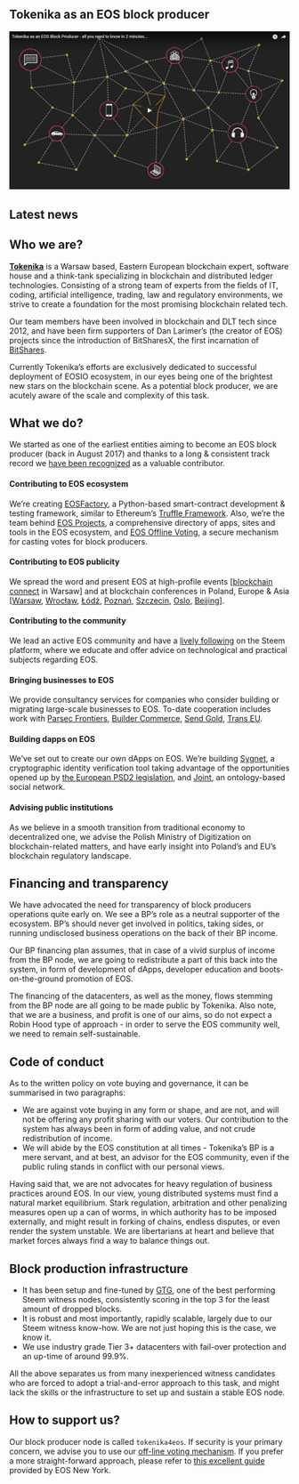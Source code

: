 ## Tokenika as an EOS block producer

![video](video.png)

## Latest news

## Who we are?

[**Tokenika**](https://tokenika.io/) is a Warsaw based, Eastern European blockchain expert, software house and a think-tank specializing in blockchain and distributed ledger technologies. Consisting of a strong team of experts from the fields of IT, coding, artificial intelligence, trading, law and regulatory environments, we strive to create a foundation for the most promising blockchain related tech. 

Our team members have been involved in blockchain and DLT tech since 2012, and have been firm supporters of Dan Larimer’s (the creator of EOS) projects since the introduction of BitSharesX, the first incarnation of [BitShares](https://bitshares.org/).

Currently Tokenika’s efforts are exclusively dedicated to successful deployment of EOSIO ecosystem, in our eyes being one of the brightest new stars on the blockchain scene. As a potential block producer, we are acutely aware of the scale and complexity of this task.

## What we do?

We started as one of the earliest entities aiming to become an EOS block producer (back in August 2017) and thanks to a long & consistent track record we [have been recognized](https://steemit.com/eos/@eosnewyork/your-vote-matters-5-examples-of-good-block-producers) as a valuable contributor.

#### Contributing to EOS ecosystem

We’re creating [EOSFactory](https://github.com/tokenika/eosfactory), a Python-based smart-contract development & testing framework, similar to Ethereum’s [Truffle Framework](http://truffleframework.com/). Also, we’re the team behind [EOS Projects](https://eosprojects.org/), a comprehensive directory of apps, sites and tools in the EOS ecosystem, and [EOS Offline Voting](https://github.com/tokenika/secure-bp-voting), a secure mechanism for casting votes for block producers.

#### Contributing to EOS publicity

We spread the word and present EOS at high-profile events [[blockchain connect](http://connectwarsaw.org/) in Warsaw] and at blockchain conferences in Poland, Europe & Asia [[Warsaw](https://www.facebook.com/events/903326303125907/), [Wrocław](https://www.meetup.com/pl-pl/wroclaw-blockchain-meetup/events/246349912/?eventid=246349912), [Łódź](https://www.facebook.com/events/160585741214328/), [Poznań](https://www.facebook.com/events/873585539479089/), [Szczecin](https://www.meetup.com/pl-pl/szczecin-blockchain-meetup/events/247984199/), [Oslo](https://steemit.com/eos/@bitspace/bitspace-hosts-scandinavia-s-first-ever-eos-meetup-in-oslo-norway), [Beijing](https://medium.com/@oraclechain/2018-global-eos-developer-conference-9db444ec2cd7)].

#### Contributing to the community

We lead an active EOS community and have a [lively following](https://steemit.com/@tokenika) on the Steem platform, where we educate and offer advice on technological and practical subjects regarding EOS.

#### Bringing businesses to EOS

We provide consultancy services for companies who consider building or migrating large-scale businesses to EOS. To-date cooperation includes work with [Parsec Frontiers](http://parsecfrontiers.com/), [Builder Commerce](http://buildercommerce.com/), [Send Gold](http://sendgold.com/), [Trans EU](https://www.trans.eu/en/).

#### Building dapps on EOS

We’ve set out to create our own dApps on EOS. We’re building [Sygnet](http://sygnet.eu/), a cryptographic identity verification tool taking advantage of the opportunities opened up by [the European PSD2 legislation](https://www.evry.com/en/news/articles/psd2-the-directive-that-will-change-banking-as-we-know-it/), and [Joint](https://mail.google.com/mail/u/0/?api_endpoint=), an ontology-based social network.

#### Advising public institutions

As we believe in a smooth transition from traditional economy to decentralized one, we advise the Polish Ministry of Digitization on blockchain-related matters, and have early insight into Poland’s and EU’s blockchain regulatory landscape.

## Financing and transparency

We have advocated the need for transparency of block producers operations quite early on. We see a BP’s role as a neutral supporter of the ecosystem. BP’s should never get involved in politics, taking sides, or running undisclosed business operations on the back of their BP income.

Our BP financing plan assumes, that in case of a vivid surplus of income from the BP node, we are going to redistribute a part of this back into the system, in form of development of dApps, developer education and boots-on-the-ground promotion of EOS.

The financing of the datacenters, as well as the money, flows stemming from the BP node are all going to be made public by Tokenika. Also note, that we are a business, and profit is one of our aims, so do not expect a Robin Hood type of approach - in order to serve the EOS community well, we need to remain self-sustainable.

## Code of conduct

As to the written policy on vote buying and governance, it can be summarised in two paragraphs:

- We are against vote buying in any form or shape, and are not, and will not be offering any profit sharing with our voters. Our contribution to the system has always been in form of adding value, and not crude redistribution of income.
- We will abide by the EOS constitution at all times - Tokenika’s BP is a mere servant, and at best, an advisor for the EOS community, even if the public ruling stands in conflict with our personal views.

Having said that, we are not advocates for heavy regulation of business practices around EOS. In our view, young distributed systems must find a natural market equilibrium. Stark regulation, arbitration and other penalizing measures open up a can of worms, in which authority has to be imposed externally, and might result in forking of chains, endless disputes, or even render the system unstable. We are libertarians at heart and believe that market forces always find a way to balance things out.

## Block production infrastructure

- It has been setup and fine-tuned by [GTG](https://steemit.com/@gtg), one of the best performing Steem witness nodes, consistently scoring in the top 3 for the least amount of dropped blocks.
- It is robust and most importantly, rapidly scalable, largely due to our Steem witness know-how. We are not just hoping this is the case, we know it.
- We use industry grade Tier 3+ datacenters with fail-over protection and an up-time of around 99.9%.

All the above separates us from many inexperienced witness candidates who are forced to adopt a trial-and-error approach to this task, and might lack the skills or the infrastructure to set up and sustain a stable EOS node.

## How to support us?

Our block producer node is called `tokenika4eos`. If security is your primary concern, we advise you to use our [off-line voting mechanism](https://github.com/tokenika/secure-bp-voting). If you prefer a more straight-forward approach, please refer to [this excellent guide](https://steemit.com/eos/@eosnewyork/the-eos-mainnet-launch-survival-guide-how-to-avoid-scams) provided by EOS New York.